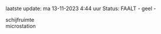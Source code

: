 laatste update: 
ma 13-11-2023  4:44   uur 
Status: FAALT - geel - 
<div class="service Y">schijfruimte</div><div class="service R">microstation</div>